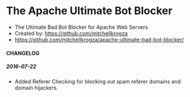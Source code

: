 # The Apache Ultimate Bot Blocker
- The Ultimate Bad Bot Blocker for Apache Web Servers
- Created by: https://github.com/mitchellkrogza
- https://github.com/mitchellkrogza/apache-ultimate-bad-bot-blocker/

#### CHANGELOG

##### 2016-07-22
- Added Referer Checking for blocking out spam referer domains and domain hijackers.